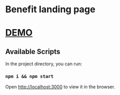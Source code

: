 # Benefit landing page

# [DEMO](https://feuerbach98.github.io/benefit)

## Available Scripts

In the project directory, you can run:

### `npm i && npm start`

Open [http://localhost:3000](http://localhost:3000) to view it in the browser.
